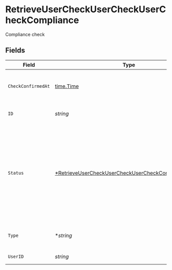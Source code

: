 # RetrieveUserCheckUserCheckUserCheckCompliance

Compliance check


## Fields

| Field                                                                                                                                                       | Type                                                                                                                                                        | Required                                                                                                                                                    | Description                                                                                                                                                 |
| ----------------------------------------------------------------------------------------------------------------------------------------------------------- | ----------------------------------------------------------------------------------------------------------------------------------------------------------- | ----------------------------------------------------------------------------------------------------------------------------------------------------------- | ----------------------------------------------------------------------------------------------------------------------------------------------------------- |
| `CheckConfirmedAt`                                                                                                                                          | [time.Time](https://pkg.go.dev/time#Time)                                                                                                                   | :heavy_check_mark:                                                                                                                                          | Completion date and time of the COMPLIANCE check.                                                                                                           |
| `ID`                                                                                                                                                        | *string*                                                                                                                                                    | :heavy_check_mark:                                                                                                                                          | User Check unique identifier.                                                                                                                               |
| `Status`                                                                                                                                                    | [*RetrieveUserCheckUserCheckUserCheckComplianceStatus](../../models/operations/retrieveusercheckusercheckusercheckcompliancestatus.md)                      | :heavy_minus_sign:                                                                                                                                          | Final status of the COMPLIANCE check.<br/>* IN_PROGRESS - Compliance check is in progress<br/>* PASSED - Compliance check passed<br/>* FAILED - Compliance check failed |
| `Type`                                                                                                                                                      | **string*                                                                                                                                                   | :heavy_minus_sign:                                                                                                                                          | The type of check must be COMPLIANCE.                                                                                                                       |
| `UserID`                                                                                                                                                    | *string*                                                                                                                                                    | :heavy_check_mark:                                                                                                                                          | User unique identifier.                                                                                                                                     |